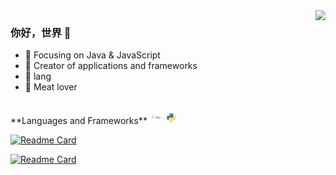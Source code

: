 
<a href="https://github.com/anuraghazra/convoychat">
  <img align="right" src="https://github-readme-stats.vercel.app/api?username=Terrykali&show_icons=true&theme=tokyonight" />
</a>

### 你好，世界 👋

- :orange_book: Focusing on Java & JavaScript
- :hammer: Creator of applications and frameworks
- :ram: lang
- :meat_on_bone: Meat lover
</br>
**Languages and Frameworks**
<code><img height="20" src="https://raw.githubusercontent.com/github/explore/80688e429a7d4ef2fca1e82350fe8e3517d3494d/topics/java/java.png" alt="Java" title="Java"></code>
<code><img height="20" src="https://raw.githubusercontent.com/github/explore/80688e429a7d4ef2fca1e82350fe8e3517d3494d/topics/python/python.png" alt="Python" title="Python"></code>

[![Readme Card](https://github-readme-stats.vercel.app/api/pin/?username=Terrykali&repo=langAutoSign)](https://github.com/Terrykali/langAutoSign)

[![Readme Card](https://github-readme-stats.vercel.app/api/pin/?username=Terrykali&repo=v2ray-heroku)](https://github.com/Terrykali/v2ray-heroku)

